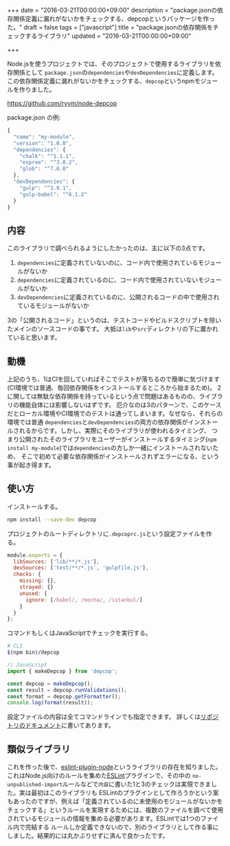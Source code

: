 +++
date = "2016-03-21T00:00:00+09:00"
description = "package.jsonの依存関係定義に漏れがないかをチェックする、depcopというパッケージを作った。"
draft = false
tags = ["javascript"]
title = "package.jsonの依存関係をチェックするライブラリ"
updated = "2016-03-21T00:00:00+09:00"

+++

Node.jsを使うプロジェクトでは、そのプロジェクトで使用するライブラリを依存関係として
`package.json`の`dependencies`や`devDependencies`に定義します。
この依存関係定義に漏れがないかをチェックする、`depcop`というnpmモジュールを作りました。

https://github.com/ryym/node-depcop


package.json の例:

```javascript
{
  "name": "my-module",
  "version": "1.0.0",
  "dependencies": {
    "chalk": "^1.1.1",
    "espree": "^3.0.2",
    "glob": "^7.0.0"
  },
  "devDependencies": {
    "gulp": "^3.9.1",
    "gulp-babel": "^6.1.2"
  }
}
```

## 内容

このライブラリで調べられるようにしたかったのは、主に以下の3点です。

1. `dependencies`に定義されていないのに、コード内で使用されているモジュールがないか
2. `dependencies`に定義されているのに、コード内で使用されていないモジュールがないか
3. `devDependencies`に定義されているのに、公開されるコードの中で使用されているモジュールがないか

3の「公開されるコード」というのは、テストコードやビルドスクリプトを除いたメインのソースコードの事です。
大抵は`lib`や`src`ディレクトリの下に置かれていると思います。

## 動機

上記のうち、1はCIを回していればそこでテストが落ちるので簡単に気づけます(CI環境では普通、毎回依存関係をインストールするところから始まるため)。
2に関しては無駄な依存関係を持っているという点で問題はあるものの、ライブラリの機能自体には影響しないはずです。
厄介なのは3のパターンで、このケースだとローカル環境やCI環境でのテストは通ってしまいます。なぜなら、それらの環境では普通
`dependencies`と`devDependencies`の両方の依存関係がインストールされるからです。しかし、実際にそのライブラリが使われるタイミング、
つまり公開されたそのライブラリをユーザーがインストールするタイミング(`npm install my-module`)では`dependencies`の方しか一緒にインストールされないため、
そこで初めて必要な依存関係がインストールされずエラーになる、という事が起き得ます。

## 使い方

インストールする。

```sh
npm install --save-dev depcop
```

プロジェクトのルートディレクトリに`.depcoprc.js`という設定ファイルを作る。

```javascript
module.exports = {
  libSources: ['lib/**/*.js'],
  devSources: ['test/**/*.js', 'gulpfile.js'],
  checks: {
    missing: {},
    strayed: {}
    unused: {
      ignore: [/babel/, /mocha/, /istanbul/]
    }
  }
};
```

コマンドもしくはJavaScriptでチェックを実行する。

```sh
# CLI
$(npm bin)/depcop
```

```javascript
// JavaScript
import { makeDepcop } from 'depcop';

const depcop = makeDepcop();
const result = depcop.runValidations();
const format = depcop.getFormatter();
console.log(format(result));
```

設定ファイルの内容は全てコマンドラインでも指定できます。
詳しくは[リポジトリのドキュメント](https://github.com/ryym/node-depcop)に書いてあります。

## 類似ライブラリ

これを作った後で、[eslint-plugin-node](https://github.com/mysticatea/eslint-plugin-node)というライブラリの存在を知りました。
これはNode.js向けのルールを集めた[ESLint](http://hatenablog.com/g/11696248318754550877)プラグインで、その中の
`no-unpublished-import`ルールなどで`内容`に書いた1と3のチェックは実現できました。実は最初はこのライブラリも
ESLintのプラグインとして作ろうかという案もあったのですが、例えば「定義されているのに未使用のモジュールがないかをチェックする」というルールを実現するためには、複数のファイルを調べて使用されているモジュールの情報を集める必要があります。ESLintでは1つのファイル内で完結する
ルールしか定義できないので、別のライブラリとして作る事にしました。結果的には丸かぶりせずに済んで良かったです。
